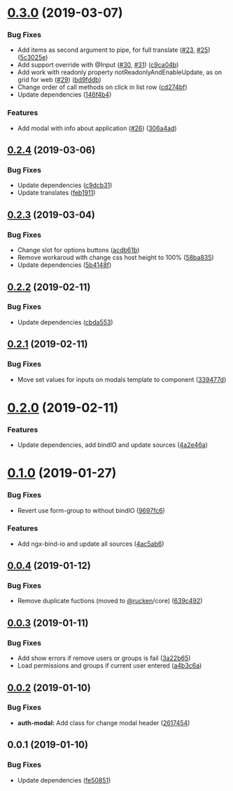 # [0.3.0](https://github.com/rucken/ionic/compare/0.2.4...0.3.0) (2019-03-07)


### Bug Fixes

* Add items as second argument to pipe, for full translate ([#23](https://github.com/rucken/ionic/issues/23), [#25](https://github.com/rucken/ionic/issues/25)) ([5c3025e](https://github.com/rucken/ionic/commit/5c3025e))
* Add support override with @Input ([#30](https://github.com/rucken/ionic/issues/30), [#31](https://github.com/rucken/ionic/issues/31)) ([c9ca04b](https://github.com/rucken/ionic/commit/c9ca04b))
* Add work with readonly property notReadonlyAndEnableUpdate, as on grid for web ([#29](https://github.com/rucken/ionic/issues/29)) ([bd9fddb](https://github.com/rucken/ionic/commit/bd9fddb))
* Change order of call methods on click in list row ([cd274bf](https://github.com/rucken/ionic/commit/cd274bf))
* Update dependencies ([146f4b4](https://github.com/rucken/ionic/commit/146f4b4))


### Features

* Add modal with info about application  ([#26](https://github.com/rucken/ionic/issues/26)) ([306a4ad](https://github.com/rucken/ionic/commit/306a4ad))



## [0.2.4](https://github.com/rucken/ionic/compare/0.2.3...0.2.4) (2019-03-06)


### Bug Fixes

* Update dependencies ([c9dcb31](https://github.com/rucken/ionic/commit/c9dcb31))
* Update translates ([feb1911](https://github.com/rucken/ionic/commit/feb1911))



## [0.2.3](https://github.com/rucken/ionic/compare/0.2.2...0.2.3) (2019-03-04)


### Bug Fixes

* Change slot for options buttons ([acdb61b](https://github.com/rucken/ionic/commit/acdb61b))
* Remove workaroud with change css host height to 100% ([58ba835](https://github.com/rucken/ionic/commit/58ba835))
* Update dependencies ([5b4148f](https://github.com/rucken/ionic/commit/5b4148f))



## [0.2.2](https://github.com/rucken/ionic/compare/0.2.1...0.2.2) (2019-02-11)


### Bug Fixes

* Update dependencies ([cbda553](https://github.com/rucken/ionic/commit/cbda553))



## [0.2.1](https://github.com/rucken/ionic/compare/0.2.0...0.2.1) (2019-02-11)


### Bug Fixes

* Move set values for inputs on modals template to component ([339477d](https://github.com/rucken/ionic/commit/339477d))



# [0.2.0](https://github.com/rucken/ionic/compare/0.1.0...0.2.0) (2019-02-11)


### Features

* Update dependencies, add bindIO and update sources ([4a2e46a](https://github.com/rucken/ionic/commit/4a2e46a))



# [0.1.0](https://github.com/rucken/ionic/compare/0.0.4...0.1.0) (2019-01-27)


### Bug Fixes

* Revert use form-group to without bindIO ([9697fc6](https://github.com/rucken/ionic/commit/9697fc6))


### Features

* Add ngx-bind-io and update all sources ([4ac5ab6](https://github.com/rucken/ionic/commit/4ac5ab6))



## [0.0.4](https://github.com/rucken/ionic/compare/0.0.3...0.0.4) (2019-01-12)


### Bug Fixes

* Remove duplicate fuctions (moved to [@rucken](https://github.com/rucken)/core) ([639c492](https://github.com/rucken/ionic/commit/639c492))



## [0.0.3](https://github.com/rucken/ionic/compare/0.0.2...0.0.3) (2019-01-11)


### Bug Fixes

* Add show errors if remove users or groups is fail ([3a22b65](https://github.com/rucken/ionic/commit/3a22b65))
* Load permissions and groups if current user entered ([a4b3c6a](https://github.com/rucken/ionic/commit/a4b3c6a))



## [0.0.2](https://github.com/rucken/ionic/compare/0.0.1...0.0.2) (2019-01-10)


### Bug Fixes

* **auth-modal:** Add class for change modal header ([2617454](https://github.com/rucken/ionic/commit/2617454))



## 0.0.1 (2019-01-10)


### Bug Fixes

* Update dependencies ([fe50851](https://github.com/rucken/ionic/commit/fe50851))



